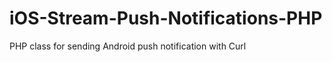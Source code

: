 iOS-Stream-Push-Notifications-PHP
=================================

PHP class for sending Android push notification with Curl

